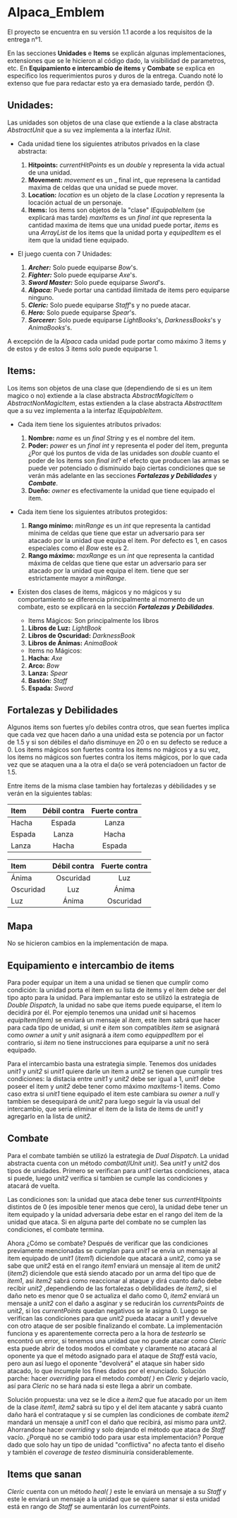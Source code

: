 # Alpaca_Emblem

El proyecto se encuentra en su versión 1.1 acorde a los requisitos de la entrega n°1.

En las secciones **Unidades** e **Items** se explicán algunas implementaciones, extensiones que se le hicieron al código dado, la visibilidad de parametros, etc. En **Equipamiento e intercambio de items** y **Combate** se explica en especifico los requerimientos puros y duros de la entrega. Cuando noté lo extenso que fue para redactar esto ya era demasiado tarde, perdón :sweat:. 

## Unidades: 
Las unidades son objetos de una clase que extiende a la clase abstracta _AbstractUnit_ que a su vez implementa a la interfaz _IUnit_.
- Cada unidad tiene los siguientes atributos privados en la clase abstracta:
  1. **Hitpoints:** _currentHitPoints_ es un _double_ y representa la vida actual de una unidad.
  2. **Movement:** _movement_ es un _ final int_ que represena la cantidad maxima de celdas que una unidad se puede mover.
  3. **Location:** _location_ es un objeto de la clase _Location_ y representa
la locación actual de un personaje.
  4. **Items:** los items son objetos de la "clase" _IEquipableItem_ (se explicará mas tarde) _maxItems_ es un _final int_ que representa la cantidad maxima de items que una unidad puede portar, _items_ es una _ArrayList_ de los items que la unidad porta y _equipedItem_ es el item que la unidad tiene equipado.

- El juego cuenta con 7 Unidades:
  1. ***Archer:*** Solo puede equiparse _Bow_'s.
  2. ***Fighter:*** Solo puede equiparse _Axe_'s.
  3. ***Sword Master:*** Solo puede equiparse _Sword_'s.
  4. ***Alpaca:*** Puede portar una cantidad ilimitada de items pero equiparse ninguno.
  5. ***Cleric:*** Solo puede equiparse _Staff_'s y no puede atacar.
  6. ***Hero:*** Solo puede equiparse _Spear_'s.
  7. ***Sorcerer:*** Solo puede equiparse _LightBooks_'s, _DarknessBooks_'s 
  y _AnimaBooks_'s.
  
A excepción de la _Alpaca_ cada unidad pude portar como máximo 3 items y de estos 
y de estos 3 items solo puede equiparse 1.
  
## Items: 

Los items son objetos de una clase que (dependiendo de si es un item magico o no) extiende a la clase abstracta _AbstractMagicItem_ o _AbstractNonMagicItem_, estas extienden a la clase abstracta _AbstractItem_ que a su vez implementa a la interfaz _IEquipableItem_.

- Cada item tiene los siguientes atributos privados:
  1. **Nombre:** _name_ es un _final String_ y es el nombre del item.
  2. **Poder:** _power_ es un _final int_ y representa el poder del item, pregunta ¿Por qué los puntos de vida de las unidades son _double_ cuanto el poder de los items son _final int_? el efecto que producen las armas se puede ver potenciado o disminuido bajo ciertas condiciones que se verán más adelante en las secciones ***Fortalezas y Debilidades*** y ***Combate***.
  3. **Dueño:** _owner_ es efectivamente la unidad que tiene equipado el item.

- Cada item tiene los siguientes atributos protegidos:
  1. **Rango mínimo:** _minRange_ es un _int_ que representa la cantidad mínima de celdas que tiene que estar un adversario para ser atacado por la unidad que equipa el item. Por defecto es 1, en casos especiales como el _Bow_ este es 2.
  2. **Rango máximo:** _maxRange_ es un _int_ que representa la cantidad máxima de celdas que tiene que estar un adversario para ser atacado por la unidad que equipa el item. tiene que ser estrictamente mayor a _minRange_.
  
- Existen dos clases de items, mágicos y no mágicos y su comportamiento se diferencia principalmente al momento de un combate, esto se explicará en la sección ***Fortalezas y Debilidades***. 
  - Items Mágicos: Son principalmente los libros
   1. **Libros de Luz:** _LightBook_
   2. **Libros de Oscuridad:** _DarknessBook_
   3. **Libros de Ánimas:** _AnimaBook_
  
  - Items no Mágicos:
   1. **Hacha:** _Axe_
   2. **Arco:** _Bow_
   3. **Lanza:** _Spear_
   4. **Bastón:** _Staff_
   5. **Espada:** _Sword_
    
## Fortalezas y Debilidades

Algunos items son fuertes y/o debiles contra otros, que sean fuertes implica que cada vez que hacen daño a una unidad esta se potencia por un factor de 1.5 y si son débiles el daño disminuye en 20 o en su defecto se reduce a 0. Los items mágicos son fuertes contra los items no mágicos y a su vez, los items no mágicos son fuertes contra los items mágicos, por lo que cada vez que se ataquen una a la otra el da{o se verá potenciadoen un factor de 1.5.

Entre items de la misma clase tambien hay fortalezas y débilidades y se verán en la siguientes tablas:

|Item|Débil contra|Fuerte contra|
|:---|   :---:    |    :---:    |
|Hacha|Espada|Lanza|
|Espada|Lanza|Hacha|
|Lanza|Hacha|Espada|

|Item|Débil contra|Fuerte contra|
|:---|   :---:    |    :---:    |
|Ánima|Oscuridad|Luz|
|Oscuridad|Luz|Ánima|
|Luz|Ánima|Oscuridad|

## Mapa
No se hicieron cambios en la implementación de mapa.

## Equipamiento e intercambio de items

Para poder equipar un item a una unidad se tienen que cumplir como condición: la unidad porta el item en su lista de items y el item debe ser del tipo apto para la unidad. Para implemantar esto se utilizó la estrategia de _Double Dispatch_, la unidad no sabe que items puede equiparse, el item lo decidirá por él. Por ejemplo tenemos una unidad  _unit_ si hacemos _equipItem(item)_ se enviará un mensaje al _item_, este item sabrá que hacer para cada tipo de unidad, si _unit_ e _item_ son compatibles _item_ se asignará como _owner_ a _unit_ y _unit_ asignará a _item_ como _equippedItem_ por el contrario, si _item_ no tiene instrucciones para equiparse a _unit_ no será equipado.

Para el intercambio basta una estrategia simple. Tenemos dos unidades _unit1_ y _unit2_ si _unit1_ quiere darle un item a _unit2_ se tienen que cumplir tres condiciones: la distacia entre _unit1_ y _unit2_ debe ser igual a 1, _unit1_ debe poseer el item y _unit2_ debe tener como máximo _maxItems_-1 items. Como caso extra si _unit1_ tiene equipado el item este cambiara su _owner_ a _null_ y tambien se desequipará de _unit2_ para luego seguir la vía usual del intercambio, que sería eliminar el item de la lista de items de _unit1_ y agregarlo en la lista de _unit2_.

## Combate
Para el combate también se utilizó la estrategia de _Dual Dispatch_. La unidad abstracta cuenta con un método _combat(IUnit unit)_. Sea _unit1_ y _unit2_ dos tipos de unidades. Primero se verifican para _unit1_ ciertas condiciones, ataca si puede, luego _unit2_ verifica si tambien se cumple las condiciones y atacará de vuelta. 

Las condiciones son: la unidad que ataca debe tener sus _currentHitpoints_ distintos de 0 (es imposible tener menos que cero), la unidad debe tener un item equipado y la unidad adversaria debe estar en el rango del item de la unidad que ataca. Si en alguna parte del combate no se cumplen las condiciones, el combate termina.

Ahora ¿Cómo se combate? Después de verificar que las condiciones previamente mencionadas se cumplan para _unit1_ se envia un mensaje al item equipado de _unit1_ (_item1_) diciendole que atacará a _unit2_, como ya se sabe que _unit2_ está en el rango _item1_ enviará un mensaje al item de _unit2_ (_item2_) diciendole que está siendo atacado por un arma del tipo que de _item1_, así _item2_ sabrá como reaccionar al ataque y dirá cuanto daño debe recibir _unit2_ ,dependiendo de las fortalezas o debilidades de _item2_, si el daño neto es menor que 0 se actualiza el daño como 0, _item2_ envíará un mensaje a _unit2_ con el daño a asginar y se reducirán los _currentsPoints_ de _unit2_, si los _currentPoints_ quedan negativos se le asigna 0. Luego se verifican las condiciones para que _unit2_ pueda atacar a _unit1_ y devuelve con otro ataque de ser posible finalizando el combate. La implementación funciona y es aparentemente correcta pero a la hora de _testearlo_ se encontró un error, si tenemos una unidad que no puede atacar como _Cleric_ esta puede abrir de todos modos el combate y claramente no atacará al oponente ya que el método asignado para el ataque de _Staff_ está vacío, pero aun así luego el oponente "devolverá" el ataque sin haber sido atacado, lo que incumple los fines dados por el enunciado. Solución parche: hacer _overriding_ para el metodo _combat( )_ en _Cleric_ y dejarlo vacío, así para _Cleric_ no se hará nada si este llega a abrir un combate.

Solución propuesta: una vez se le dice a _item2_ que fue atacado por un item de la clase _item1_, _item2_ sabrá su tipo y el del item atacante y sabrá cuanto daño hará el contrataque y si se cumplen las condiciones de combate _item2_ mandará un mensaje a _unit1_ con el daño que recibirá, así mismo para _unit2_. Ahorrandose hacer _overriding_ y solo dejando el método que ataca de _Staff_ vacío. ¿Porqué no se cambió todo para usar esta implementación? Porque dado que solo hay un tipo de unidad "conflictiva" no afecta tanto el diseño y  también el _coverage_ de _testeo_ disminuiría considerablemente.

## Items que sanan
_Cleric_ cuenta con un método _heal( )_ este le enviará un mensaje a su _Staff_ y este le enviará un mensaje a la unidad que se quiere sanar si esta unidad está en rango de _Staff_ se aumentarán los _currentPoints_.












